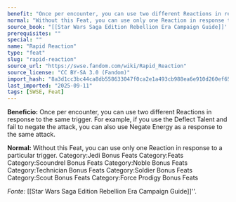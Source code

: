 ```yaml
---
benefit: "Once per encounter, you can use two different Reactions in response to the same trigger. For example, if you use the Deflect Talent and fail to negate the attack, you can also use Negate Energy as a response to the same attack."
normal: "Without this Feat, you can use only one Reaction in response to a particular trigger. Category:Jedi Bonus Feats Category:Feats Category:Scoundrel Bonus Feats Category:Noble Bonus Feats Category:Technician Bonus Feats Category:Soldier Bonus Feats Category:Scout Bonus Feats Category:Force Prodigy Bonus Feats"
source_book: "[[Star Wars Saga Edition Rebellion Era Campaign Guide]]''"
prerequisites: ""
special: ""
name: "Rapid Reaction"
type: "feat"
slug: "rapid-reaction"
source_url: "https://swse.fandom.com/wiki/Rapid_Reaction"
source_license: "CC BY-SA 3.0 (Fandom)"
import_hash: "8a3d1cc3bc44ca8db558633047f0ca2e1a493cb988ea6e910d260ef654a31255"
last_imported: "2025-09-11"
tags: [SWSE, Feat]
---
```

**Beneficio:** Once per encounter, you can use two different Reactions in response to the same trigger. For example, if you use the Deflect Talent and fail to negate the attack, you can also use Negate Energy as a response to the same attack.

**Normal:** Without this Feat, you can use only one Reaction in response to a particular trigger. Category:Jedi Bonus Feats Category:Feats Category:Scoundrel Bonus Feats Category:Noble Bonus Feats Category:Technician Bonus Feats Category:Soldier Bonus Feats Category:Scout Bonus Feats Category:Force Prodigy Bonus Feats

*Fonte:* [[Star Wars Saga Edition Rebellion Era Campaign Guide]]''.